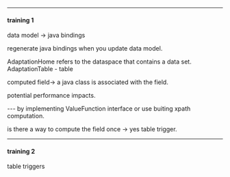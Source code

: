 ***

#### training 1

data model -> java bindings

regenerate java bindings when you update data model.


AdaptationHome refers to the dataspace that contains a data set.
AdaptationTable - table


computed field-> a java class is associated with the field.

potential performance impacts.

--- by implementing ValueFunction interface or use buiting xpath computation.

is there a way to compute the field once -> yes table trigger.

***

#### training 2

table triggers

